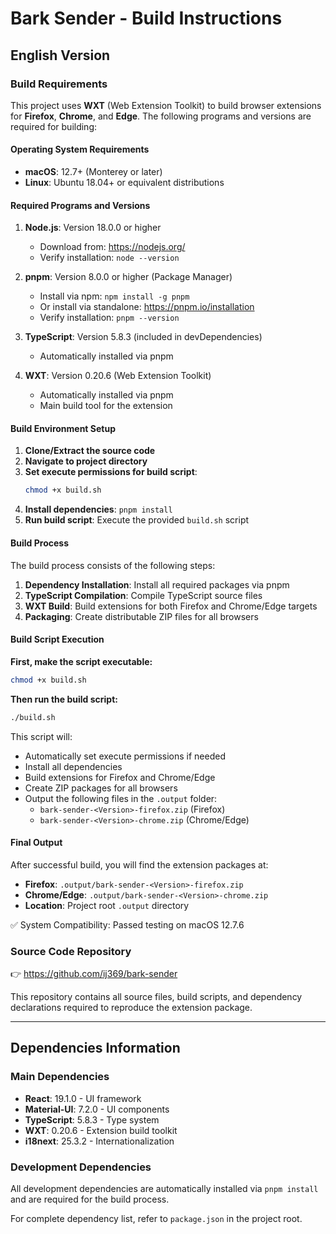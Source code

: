 # Bark Sender - Build Instructions

## English Version

### Build Requirements

This project uses **WXT** (Web Extension Toolkit) to build browser extensions for **Firefox**, **Chrome**, and **Edge**. The following programs and versions are required for building:

#### Operating System Requirements
- **macOS**: 12.7+ (Monterey or later)
- **Linux**: Ubuntu 18.04+ or equivalent distributions

#### Required Programs and Versions

1. **Node.js**: Version 18.0.0 or higher
   - Download from: https://nodejs.org/
   - Verify installation: `node --version`

2. **pnpm**: Version 8.0.0 or higher (Package Manager)
   - Install via npm: `npm install -g pnpm`
   - Or install via standalone: https://pnpm.io/installation
   - Verify installation: `pnpm --version`

3. **TypeScript**: Version 5.8.3 (included in devDependencies)
   - Automatically installed via pnpm

4. **WXT**: Version 0.20.6 (Web Extension Toolkit)
   - Automatically installed via pnpm
   - Main build tool for the extension

#### Build Environment Setup

1. **Clone/Extract the source code**
2. **Navigate to project directory**
3. **Set execute permissions for build script**:
   ```bash
   chmod +x build.sh
   ```
4. **Install dependencies**: `pnpm install`
5. **Run build script**: Execute the provided `build.sh` script

#### Build Process

The build process consists of the following steps:

1. **Dependency Installation**: Install all required packages via pnpm
2. **TypeScript Compilation**: Compile TypeScript source files
3. **WXT Build**: Build extensions for both Firefox and Chrome/Edge targets
4. **Packaging**: Create distributable ZIP files for all browsers

#### Build Script Execution

**First, make the script executable:**
```bash
chmod +x build.sh
```

**Then run the build script:**
```bash
./build.sh
```

This script will:
- Automatically set execute permissions if needed
- Install all dependencies
- Build extensions for Firefox and Chrome/Edge
- Create ZIP packages for all browsers
- Output the following files in the `.output` folder:
  - `bark-sender-<Version>-firefox.zip` (Firefox)
  - `bark-sender-<Version>-chrome.zip` (Chrome/Edge)

#### Final Output

After successful build, you will find the extension packages at:
- **Firefox**: `.output/bark-sender-<Version>-firefox.zip`
- **Chrome/Edge**: `.output/bark-sender-<Version>-chrome.zip`
- **Location**: Project root `.output` directory

✅ System Compatibility: Passed testing on macOS 12.7.6

### Source Code Repository

👉 https://github.com/ij369/bark-sender

This repository contains all source files, build scripts, and dependency declarations required to reproduce the extension package.


---

## Dependencies Information

### Main Dependencies
- **React**: 19.1.0 - UI framework
- **Material-UI**: 7.2.0 - UI components
- **TypeScript**: 5.8.3 - Type system
- **WXT**: 0.20.6 - Extension build toolkit
- **i18next**: 25.3.2 - Internationalization

### Development Dependencies
All development dependencies are automatically installed via `pnpm install` and are required for the build process.

For complete dependency list, refer to `package.json` in the project root. 